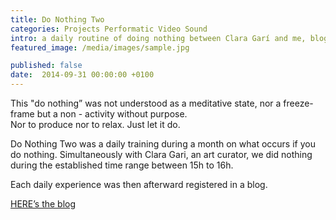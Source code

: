 ```yaml
---
title: Do Nothing Two
categories: Projects Performatic Video Sound
intro: a daily routine of doing nothing between Clara Garí and me, blogspace
featured_image: /media/images/sample.jpg

published: false
date:  2014-09-31 00:00:00 +0100
---
```


This "do nothing” was not understood as a meditative state, nor a freeze-frame but a non - activity without purpose.   
Nor to produce nor to relax. Just let it do.  

Do Nothing Two was a daily training during a month on what occurs if you do nothing.
Simultaneously with Clara Gari, an art curator, we did nothing during the  established time range between 15h to 16h.  
 
Each daily experience was then afterward registered in a blog.

[HERE’s the blog](http://donothingtwo.tumblr.com/)